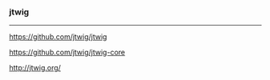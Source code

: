 ### jtwig
---
https://github.com/jtwig/jtwig

https://github.com/jtwig/jtwig-core

http://jtwig.org/

```java


```

```
```

```
```


